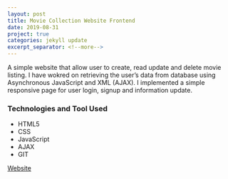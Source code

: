 ```yaml
---
layout: post
title: Movie Collection Website Frontend
date: 2019-08-31
project: true
categories: jekyll update
excerpt_separator: <!--more-->
---
```


A simple website that allow user to create, read update and delete movie listing.
I have wokred on retrieving the user’s data from database using Asynchronous JavaScript and XML (AJAX). I implemented a simple responsive page for user login, signup and information update.

### Technologies and Tool Used
- HTML5
- CSS
- JavaScript
- AJAX
- GIT
 
[Website](https://movie-collection-frontend.web.app/)
